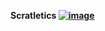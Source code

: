 <b>Scratletics<b>
<a href="https://imgbb.com/"><img src="https://i.ibb.co/kQ81LVw/image.png" alt="image" border="0"></a>
